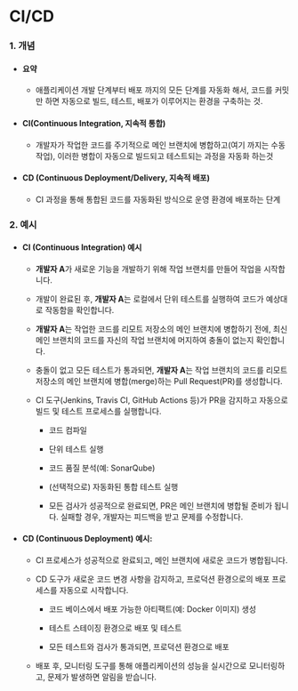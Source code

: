# CI/CD

### 1. 개념

- #### 요약

  - 애플리케이션 개발 단계부터 배포 까지의 모든 단계를 자동화 해서, 코드를 커밋만 하면 자동으로 빌드, 테스트, 배포가 이루어지는 환경을 구축하는 것.

- #### CI(Continuous Integration, 지속적 통합)

  - 개발자가 작업한 코드를 주기적으로 메인 브랜치에 병합하고(여기 까지는 수동 작업), 이러한 병합이 자동으로 빌드되고 테스트되는 과정을 자동화 하는것

- #### CD (Continuous Deployment/Delivery, 지속적 배포)

  - CI 과정을 통해 통합된 코드를 자동화된 방식으로 운영 환경에 배포하는 단계

### 2. 예시

- #### CI (Continuous Integration) 예시

  - **개발자 A**가 새로운 기능을 개발하기 위해 작업 브랜치를 만들어 작업을 시작합니다.

  - 개발이 완료된 후, **개발자 A**는 로컬에서 단위 테스트를 실행하여 코드가 예상대로 작동함을 확인합니다.

  - **개발자 A**는 작업한 코드를 리모트 저장소의 메인 브랜치에 병합하기 전에, 최신 메인 브랜치의 코드를 자신의 작업 브랜치에 머지하여 충돌이 없는지 확인합니다.

  - 충돌이 없고 모든 테스트가 통과되면, **개발자 A**는 작업 브랜치의 코드를 리모트 저장소의 메인 브랜치에 병합(merge)하는 Pull Request(PR)를 생성합니다.

  - CI 도구(Jenkins, Travis CI, GitHub Actions 등)가 PR을 감지하고 자동으로 빌드 및 테스트 프로세스를 실행합니다.

    - 코드 컴파일

    - 단위 테스트 실행

    - 코드 품질 분석(예: SonarQube)

    - (선택적으로) 자동화된 통합 테스트 실행
    - 모든 검사가 성공적으로 완료되면, PR은 메인 브랜치에 병합될 준비가 됩니다. 실패할 경우, 개발자는 피드백을 받고 문제를 수정합니다.

- #### CD (Continuous Deployment) 예시:

  - CI 프로세스가 성공적으로 완료되고, 메인 브랜치에 새로운 코드가 병합됩니다.

  - CD 도구가 새로운 코드 변경 사항을 감지하고, 프로덕션 환경으로의 배포 프로세스를 자동으로 시작합니다.

    - 코드 베이스에서 배포 가능한 아티팩트(예: Docker 이미지) 생성

    - 테스트 스테이징 환경으로 배포 및 테스트

    - 모든 테스트와 검사가 통과되면, 프로덕션 환경으로 배포

  - 배포 후, 모니터링 도구를 통해 애플리케이션의 성능을 실시간으로 모니터링하고, 문제가 발생하면 알림을 받습니다.